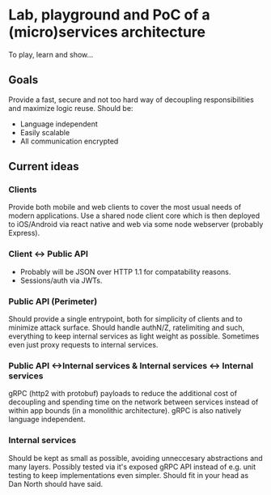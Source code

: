 # Lab, playground and PoC of a (micro)services architecture
To play, learn and show...

## Goals
Provide a fast, secure and not too hard way of decoupling responsibilities and maximize logic reuse. Should be:
- Language independent
- Easily scalable
- All communication encrypted

## Current ideas

### Clients
Provide both mobile and web clients to cover the most usual needs of modern applications. Use a shared node client core which is then deployed to iOS/Android via react native and web via some node webserver (probably Express).

### Client <-> Public API
- Probably will be JSON over HTTP 1.1 for compatability reasons.
- Sessions/auth via JWTs.

### Public API (Perimeter)
Should provide a single entrypoint, both for simplicity of clients and to minimize attack surface.  Should handle authN/Z, ratelimiting and such, everything to keep internal services as light weight as possible. Sometimes even just proxy requests to internal services.

### Public API <->Internal services & Internal services <-> Internal services
gRPC (http2 with protobuf) payloads to reduce the additional cost of decoupling and spending time on the network between services instead of within app bounds (in a monolithic architecture). gRPC is also natively language independent.

### Internal services
Should be kept as small as possible, avoiding unneccesary abstractions and many layers. Possibly tested via it's exposed gRPC API instead of e.g. unit testing to keep implementations even simpler. Should fit in your head as Dan North should have said.
